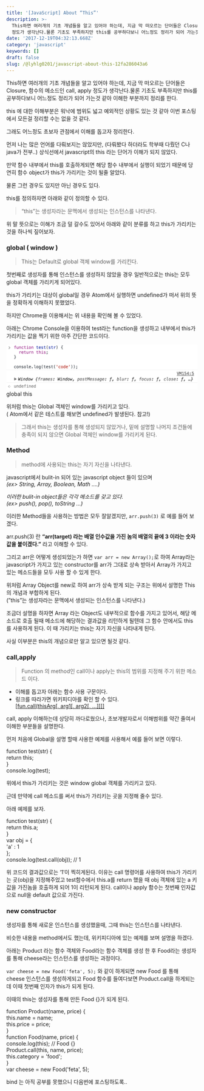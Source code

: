 ```yaml
---
title: '[JavaScript] About “This”'
description: >-
  This하면 여러개의 기초 개념들을 알고 있어야 하는데, 지금 막 떠오르는 단어들은 Closure, 함수의 메소드인 call, apply
  정도가 생각난다.물론 기초도 부족하지만 this를 공부하다보니 어느정도 정리가 되어 가는것 같아 이해한 부분까지…
date: '2017-12-19T04:32:13.668Z'
category: 'javascript'
keywords: []
draft: false
slug: /@lyhlg0201/javascript-about-this-12fa286043a6
---
```


This하면 여러개의 기초 개념들을 알고 있어야 하는데, 지금 막 떠오르는 단어들은 Closure, 함수의 메소드인 call, apply 정도가 생각난다.물론 기초도 부족하지만 this를 공부하다보니 어느정도 정리가 되어 가는것 같아 이해한 부분까지 정리를 한다.

this 에 대한 이해부분은 워낙에 범위도 넓고 예외적인 상황도 있는 것 같아 이번 포스팅에서 모든걸 정리할 수는 없을 것 같다.

그래도 어느정도 초보자 관점에서 이해를 돕고자 정리한다.

먼저 나는 많은 언어를 다뤄보지는 않았지만, (다뤄봤다 하더라도 학부때 다뤘던 C나 java가 전부..) 상식선에서 javascript의 this 라는 단어가 이해가 되지 않았다.

만약 함수 내부에서 this를 호출하게되면 해당 함수 내부에서 실행이 되었기 때문에 당연히 함수 object가 this가 가리키는 것이 될줄 알았다.

물론 그런 경우도 있지만 아닌 경우도 있다.

this를 정의하자면 아래와 같이 정의할 수 있다.

> “this”는 생성자라는 문맥에서 생성되는 인스턴스를 나타낸다.

위 말 뜻으로는 이해가 조금 덜 갈수도 있어서 아래와 같이 분류를 하고 this가 가리키는 것을 하나씩 짚어보자.

### global ( window )

> This는 Default로 global 객체 window를 가리킨다.

첫번째로 생성자를 통해 인스턴스를 생성하지 않았을 경우 일반적으로는 this는 모두 global 객체를 가리키게 되어있다.

this가 가리키는 대상이 global일 경우 Atom에서 실행하면 undefined가 떠서 위의 뜻을 정확하게 이해하지 못했었다.

하지만 Chrome을 이용해서는 위 내용을 확인해 볼 수 있었다.

아래는 Chrome Console을 이용하여 test라는 function을 생성하고 내부에서 this가 가리키는 값을 찍기 위한 아주 간단한 코드이다.

![global this](img/1__lqEQx5i3ZtjYROlKPxlFrg.png)
global this

위처럼 this는 Global 객체인 window를 가리키고 있다.   
( Atom에서 같은 테스트를 해보면 undefined가 발생된다. 참고!)

> 그래서 this는 생성자를 통해 생성되지 않았거나, 밑에 설명할 나머지 조건들에 충족이 되지 않으면 Global 객체인 window를 가리키게 된다.

### Method

> method에 사용되는 this는 자기 자신을 나타낸다.

javascript에서 bulit-in 되어 있는 javascript object 들이 있으며   
_(ex> String, Array, Boolean, Math ….)_

*이러한 bulit-in object들은 각각 메소드를 갖고 있다.*   
_(ex> push(), pop(), toString …)_

이러한 Method들을 사용하는 방법은 모두 잘알겠지만, `arr.push(3)` 로 예를 들어 보겠다.

arr.push(3) 란 **“arr(target) 라는 배열 인수값을 가진 놈의 배열의 끝에 3 이라는 숫자 값을 붙이겠다.”** 라고 이해할 수 있다.

그리고 arr은 어떻게 생성되었는가 하면 `var arr = new Array();`로 하여 Array라는 javascript가 가지고 있는 constructor를 arr가 그대로 상속 받아서 Array가 가지고 있는 메소드들을 모두 사용 할 수 있게 한다.

위처럼 Array Object를 new로 하여 arr가 상속 받게 되는 구조는 위에서 설명한 This의 개념과 부합하게 된다.   
(”this”는 생성자라는 문맥에서 생성되는 인스턴스를 나타낸다.)

조금더 설명을 하자면 Array 라는 Object도 내부적으로 함수를 가지고 있어서, 해당 메소드로 호출 될때 메소드에 해당하는 결과값을 리턴하게 될텐데 그 함수 안에서도 this를 사용하게 된다. 이 때 가리키는 this는 자기 자신을 나타내게 된다.

사실 이부분은 this의 개념으로만 알고 있으면 될것 같다.

### call,apply

> Function 의 method인 call이나 apply는 this의 범위를 지정해 주기 위한 메소드 이다.

- 이해를 돕고자 아래는 함수 사용 구문이다.
- 링크를 따라가면 위키피디아를 확인 할 수 있다.  
  [\[fun.call(thisArg\[, arg1\[, arg2\[, …\]\]\]\]](https://developer.mozilla.org/ko/docs/Web/JavaScript/Reference/Global_Objects/Function/call)

call, apply 이해하는데 상당히 까다로웠으나, 초보개발자로서 이해범위를 약간 줄여서 이해한 부분들을 설명한다.

먼저 처음에 Global을 설명 할때 사용한 예제를 사용해서 예를 들어 보면 이렇다.

function test(str) {  
 return this;  
}  
console.log(test);

위에서 this가 가리키는 것은 window global 객체를 가리키고 있다.

근데 만약에 call 메소드를 써서 this가 가리키는 곳을 지정해 줄수 있다.

아래 예제를 보자.

function test(str) {  
 return this.a;  
}  
var obj = {  
 'a' : 1  
};  
console.log(test.call(obj)); // 1

위 코드의 결과값으로는 ‘1′이 찍히게된다. 이유는 call 명령어를 사용하여 this가 가리키는 곳(obj)을 지정해주었고 test함수에서 this.a를 return 했을 때 obj 객체에 있는 a 키값을 가진놈을 호출하게 되어 1이 리턴되게 된다. call이나 apply 함수는 첫번째 인자값으로 null을 default 값으로 가진다.

### new constructor

생성자를 통해 새로운 인스턴스를 생성했을때, 그때 this는 인스턴스를 나타낸다.

비슷한 내용을 method에서도 했는데, 위키피디아에 있는 예제를 보며 설명을 하겠다.

아래는 Product 라는 함수 객체와 Food라는 함수 객체를 생성 한 후 Food라는 생성자를 통해 cheese라는 인스턴스를 생성하는 과정이다.

`var cheese = new Food('feta', 5);` 와 같이 하게되면 new Food 를 통해 cheese 인스턴스를 생성하게되고 Food 함수를 들여다보면 Product.call을 하게되는데 이때 첫번째 인자가 this가 되게 된다.

이때의 this는 생성자를 통해 만든 Food {}가 되게 된다.

function Product(name, price) {  
 this.name = name;  
 this.price = price;  
}  
function Food(name, price) {  
 console.log(this); // Food {}  
 Product.call(this, name, price);  
 this.category = 'food';  
}  
var cheese = new Food('feta', 5);

bind 는 아직 공부를 못했으니 다음번에 포스팅하도록..
